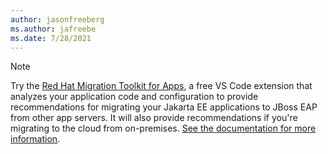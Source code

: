 ```yaml
---
author: jasonfreeberg
ms.author: jafreebe
ms.date: 7/28/2021
---
```


> [!NOTE] 
> Try the [Red Hat Migration Toolkit for Apps](https://marketplace.visualstudio.com/items?itemName=redhat.mta-vscode-extension), a free VS Code extension that analyzes your application code and configuration to provide recommendations for migrating your Jakarta EE applications to JBoss EAP from other app servers. It will also provide recommendations if you're migrating to the cloud from on-premises. [See the documentation for more information](https://developers.redhat.com/products/mta/overview).

